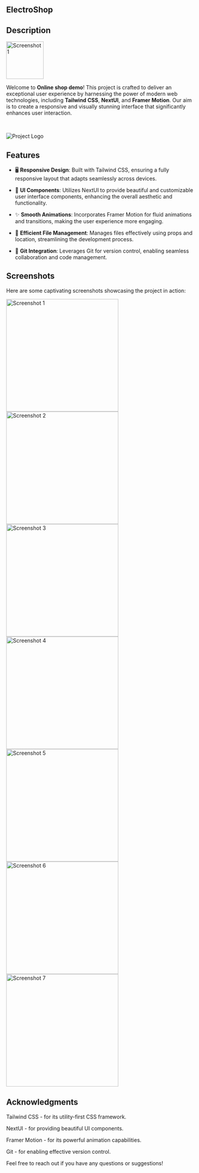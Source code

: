 

## ElectroShop



## Description

<img src="https://github.com/user-attachments/assets/ff08eea9-15c6-479a-aec7-a0429323e160" alt="Screenshot 1" width="100" />


Welcome to **Online shop demo**! This project is crafted to deliver an exceptional user experience by harnessing the power of modern web technologies, including **Tailwind CSS**, **NextUI**, and **Framer Motion**. Our aim is to create a responsive and visually stunning interface that significantly enhances user interaction.

<br/>

![Project Logo](https://github.com/user-attachments/assets/e7d2256b-b6fa-4219-b13c-807ba69d5705)

## Features

- 🖥️ **Responsive Design**: Built with Tailwind CSS, ensuring a fully responsive layout that adapts seamlessly across devices.
  
- 🎨 **UI Components**: Utilizes NextUI to provide beautiful and customizable user interface components, enhancing the overall aesthetic and functionality.
  
- ✨ **Smooth Animations**: Incorporates Framer Motion for fluid animations and transitions, making the user experience more engaging.
  
- 📁 **Efficient File Management**: Manages files effectively using props and location, streamlining the development process.
  
- 🔄 **Git Integration**: Leverages Git for version control, enabling seamless collaboration and code management.

## Screenshots

Here are some captivating screenshots showcasing the project in action:

<img src="https://github.com/user-attachments/assets/7aa3731d-9fc2-4e95-a076-fdb7ec8881ae" alt="Screenshot 1" width="300"/>
<img src="https://github.com/user-attachments/assets/8d52d90d-38d4-4da5-bdaf-b103658d656b" alt="Screenshot 2" width="300"/>
<img src="https://github.com/user-attachments/assets/b2f33034-104c-473f-81ef-b197c2dbcb97" alt="Screenshot 3" width="300"/>
<img src="https://github.com/user-attachments/assets/62c3a167-a7f8-44af-b51b-fe3674d3d8b6" alt="Screenshot 4" width="300"/>
<img src="https://github.com/user-attachments/assets/59eec533-fa8e-4b49-9654-6c09d71c403a" alt="Screenshot 5" width="300"/>
<img src="https://github.com/user-attachments/assets/bea177e9-3a87-43f5-899a-efc8e8b6edea" alt="Screenshot 6" width="300"/>
<img src="https://github.com/user-attachments/assets/227d5972-e1ca-4ccb-b836-22e611802313" alt="Screenshot 7" width="300"/>





## Acknowledgments
Tailwind CSS - for its utility-first CSS framework.

NextUI - for providing beautiful UI components.

Framer Motion - for its powerful animation capabilities.

Git - for enabling effective version control.

Feel free to reach out if you have any questions or suggestions!
